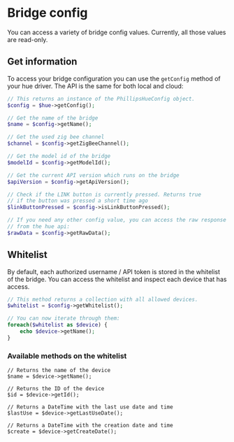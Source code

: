 # Bridge config

You can access a variety of bridge config values. Currently, all those values are
read-only.

## Get information

To access your bridge configuration you can use the `getConfig` method of your
hue driver. The API is the same for both local and cloud:

```php
// This returns an instance of the PhillipsHueConfig object.
$config = $hue->getConfig();

// Get the name of the bridge
$name = $config->getName();

// Get the used zig bee channel
$channel = $config->getZigBeeChannel();

// Get the model id of the bridge
$modelId = $config->getModelId();

// Get the current API version which runs on the bridge
$apiVersion = $config->getApiVersion();

// Check if the LINK button is currently pressed. Returns true
// if the button was pressed a short time ago
$linkButtonPressed = $config->isLinkButtonPressed();

// If you need any other config value, you can access the raw response
// from the hue api:
$rawData = $config->getRawData();
```

## Whitelist

By default, each authorized username / API token is stored in the whitelist of the
bridge. You can access the whitelist and inspect each device that has access.

```php
// This method returns a collection with all allowed devices.
$whitelist = $config->getWhitelist();

// You can now iterate through them:
foreach($whitelist as $device) {
    echo $device->getName();
}
```

### Available methods on the whitelist
```
// Returns the name of the device
$name = $device->getName();

// Returns the ID of the device
$id = $device->getId();

// Returns a DateTime with the last use date and time
$lastUse = $device->getLastUseDate();

// Returns a DateTime with the creation date and time
$create = $device->getCreateDate();
```

